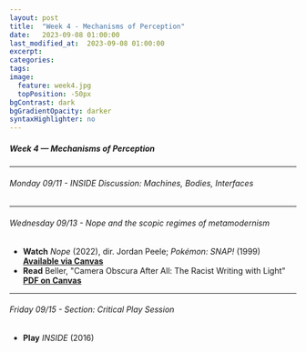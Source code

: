 ```yaml
---
layout: post
title:  "Week 4 - Mechanisms of Perception"
date:   2023-09-08 01:00:00
last_modified_at:  2023-09-08 01:00:00
excerpt: 
categories: 
tags: 
image:
  feature: week4.jpg
  topPosition: -50px
bgContrast: dark
bgGradientOpacity: darker
syntaxHighlighter: no
---
```

##### **Week 4 — Mechanisms of Perception**

---

###### Monday 09/11 - *INSIDE* Discussion: Machines, Bodies, Interfaces

---

###### Wednesday 09/13 - *Nope* and the scopic regimes of metamodernism

- **Watch** *Nope* (2022), dir. Jordan Peele; *Pokémon: SNAP!* (1999) [**Available via Canvas**](https://uncch.instructure.com/courses/33866/discussion_topics/230654)
- **Read** Beller, "Camera Obscura After All: The Racist Writing with Light" [**PDF on Canvas**](https://uncch.instructure.com/courses/33866/files/folder/Readings?preview=4600655)

---

###### Friday 09/15 - Section: Critical Play Session
- **Play** *INSIDE* (2016) 